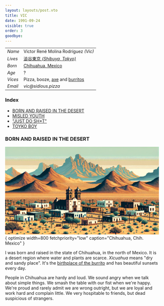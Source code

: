 ```yaml
---
layout: layouts/post.vto
title: VIC
date: 1991-09-24
visible: true
order: 3
goodbye:
---
```


<script inline src="/_esnext/vicsage.js"></script>
<script inline src="/_esnext/lazyvideos.js"></script>

<div class="info">

<article>

|         |                                                                                                |
| ------- | ---------------------------------------------------------------------------------------------- |
| _Name_  | Victor René Molina Rodríguez _(Vic)_                                                           |
| _Lives_ | [澁谷東京 <em>(Shibuya, Tokyo)</em>](https://goo.gl/maps/1YfuGi5HYgRpBjN7A)                    |
| _Born_  | [Chihuahua, Mexico](https://goo.gl/maps/Ja9LxnZ6kosdRa586)                                     |
| _Age_   | <span id="age">?</span>                                                                        |
| _Vices_ | Pizza, booze, [axe](https://youtu.be/en7EKL1pX5w) and [burritos](https://youtu.be/YZRtE9I5w7k) |
| _Email_ | _vic‎@‎sidious.pizza_                                                                          |

</article>
</div>

<div class="contents">

### Index

- [BORN AND RAISED IN THE DESERT](#born-and-raised)
- [MISLED YOUTH](#misled-youth)
- ["JUST DO SH\*T"](#just-do-shit)
- [TOYKO BOY](#tokyo-boy)

</div>

<a name="bio"></a>

<!-- ## BIOGRAPHY -->

<a name="born-and-raised"></a>

### BORN AND RAISED IN THE DESERT

![A mountain in a desert city.](/assets/images/chihuahua.webp){ optimize width=800 fetchpriority="low" caption="Chihuahua, Chih. Mexico" }

I was born and raised in the state of Chihuahua, in the north of Mexico. It is a desert region where water and plants are scarce. _Xicuahua_ means "dry and sandy place". It's the [birthplace of the burrito](https://en.wikipedia.org/wiki/Burrito#:~:text=Burritos%20are%20a%20traditional%20food%20of%20Ciudad%20Ju%C3%A1rez%2C%20a%20city%20bordering%20El%20Paso%2C%20Texas%2C%20in%20the%20northern%20Mexican%20state%20of%20Chihuahua%2C%20where%20people%20buy%20them%20at%20restaurants%20and%20roadside%20stands.%20Northern%20Mexican%20border%20towns%20like%20Villa%20Ahumada%20have%20an%20established%20reputation%20for%20serving%20burritos.) and has beautiful sunsets every day.

People in Chihuahua are hardy and loud. We sound angry when we talk about simple things. We smash the table with our fist when we're happy. We're proud and rarely admit we are wrong outright, but we are loyal and work hard and complain little. We very hospitable to friends, but dead suspicious of strangers.

<!--I have fond memories of playing footy on the dusty streets with my friends.-->
<!---->
<!--<a name="misled-youth"></a>-->
<!---->
<!--### MISLED YOUTH-->
<!---->
<!--I was a bit of a goblin _(_<img loading="lazy" alt="A small Shiba Inu dog, looking sad, smoking a cigarette and with a bottle of Corona beer resting in front of it" src="/assets/images/goblin.webp" width=40 height=40 style="display: inline-block; margin: -0.5rem 0;" />_)_ when young, Instead of praising Jesus, I was playing Zelda, smoking at school and watching MTV at night. My heroes were fiends like [Jamie Thomas](https://www.youtube.com/watch?v=452Oxqm4E3Y) and [Angus Young](https://www.youtube.com/watch?v=PCjhgiVnYDs). I skipped school, hung out with the wrong gang, and was a generic pain in the a`$$`.-->
<!---->
<!--<div class="picture-grid stagger">-->
<!---->
<!--![ ](/assets/images/skate-hell.webp){ optimize width=500 }-->
<!--![ ](/assets/images/mp3-bounty.webp){ optimize width=600 }-->
<!---->
<!--</div>-->
<!---->
<!--Some close calls led me to a better ways, but even tough I behave like an adult now, I think it's important to always keep a little of dumbfuckery alive to add a spice to life.-->
<!---->
<!--A taste for mischief and (mis)adventure helps one escape dogma and yields the courage to dive into the unknown...-->
<!---->
<!--<a name="just-do-shit"></a>-->
<!---->
<!--### <img loading="lazy" alt="A red swoosh symbol" width=40 height=40 style="transform: translateY(10px); filter: var(--venom-filter)" src="/assets/images/swoosh.webp" /> JUST DO SH\*T™️-->
<!---->
<!--My saying is _Just Do Sh\*t_, which means don't stay there waiting for something to happen, you go and seek it, push it, smoke it. I may not be the smartest cat, but I'm easily bored and boredom breeds adventure.-->
<!---->
<!--I have had many jobs, I've been a sweeper, video store clerk, gardener, dishwasher, graphic designer, videographer, teacher, and an engineer. I've lived in the desert and near the hutongs and between the green mountains, near industrial wastelands and in the dystopic urban jungle.-->
<!---->
<!--![A japanese classroom with an alien drawn on the blackboard](/assets/images/aliens-on-board.webp){ optimize priority="high" width=800 caption="" }-->
<!---->
<!--<a name="tokyo-boy"></a>-->
<!---->
<!--### TOKYO BOY-->
<!--- "What a strange thing! To be alive beneath ginkgo leaves."-->
<!---->
<!--I love Tokyo because it's mad in a **fun** way.-->
<!---->
<!--Swing through its streets like a jungle, eat at a new joint every time and never run out, break no laws and still feel like a villain.-->
<!---->
<!--<div class="picture-grid">-->
<!---->
<!--![A river near Asakusabashi, in east Tokyo.](/assets/images/tokyo.gif){ optimize }-->
<!--![A street with a cherry blossom tree and a convenience store in Tokyo.](/assets/images/cherry-blossoms-at-nite.gif){ optimize }-->
<!---->
<!--</div>-->
<!---->
<!--Loiter by the conbini, watch blossoms bloom and booze by the river, find cyberpunk designs next to tenebrous shrines and between milk carton buildings, drink and smoke and eat sushi with the suits and friends standing up at night...-->
<!---->
<!--<div class="picture-grid">-->
<!---->
<!--![A "shotengai" or "street lined with small shops" at night, in Tokyo.](/assets/images/apa-hotel-blues.gif){ optimize }-->
<!--![The Tokyo skyline at night.](/assets/images/skyline-tokyo.gif){ optimize }-->
<!---->
<!--</div>-->
<!---->
<!--It's a meltdown, disturbed, loud, jammed, cold, hot but you can't say it's boring. I may get sick of it all someday... but I will always call it home.-->
<!---->
<!--<a name="thanks-for-visiting"></a>-->
<!---->
<!--## THAT'S ALL, FOLKS!-->
<!---->
<!--_Thanks for visiting._ If you want to get in touch, send me a mail at-->
<!--_vic‎@‎sidious.pizza_. Welcome again and I hope you have a great time in this-->
<!--website.-->
<!---->
<!--<br>-->
<!--<br>-->
